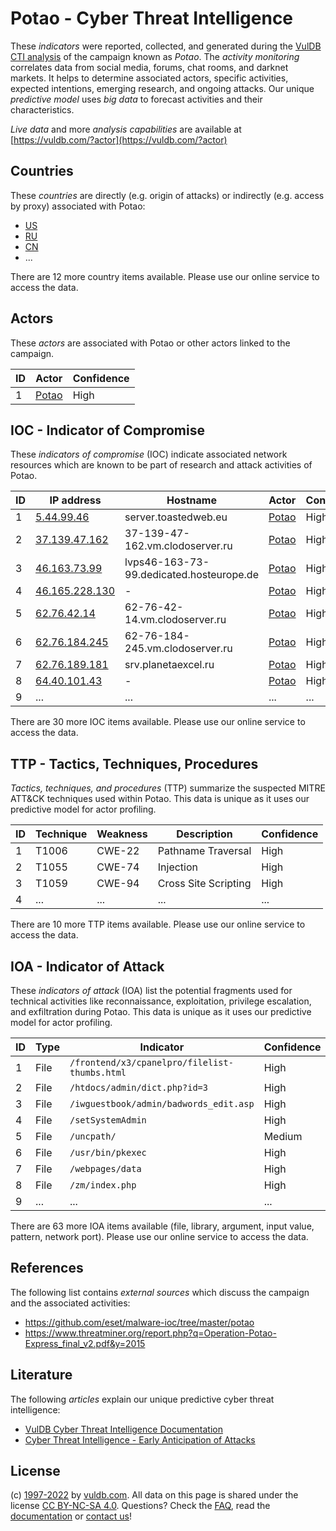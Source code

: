 # Potao - Cyber Threat Intelligence

These _indicators_ were reported, collected, and generated during the [VulDB CTI analysis](https://vuldb.com/?kb.cti) of the campaign known as _Potao_. The _activity monitoring_ correlates data from social media, forums, chat rooms, and darknet markets. It helps to determine associated actors, specific activities, expected intentions, emerging research, and ongoing attacks. Our unique _predictive model_ uses _big data_ to forecast activities and their characteristics.

_Live data_ and more _analysis capabilities_ are available at [https://vuldb.com/?actor](https://vuldb.com/?actor)

## Countries

These _countries_ are directly (e.g. origin of attacks) or indirectly (e.g. access by proxy) associated with Potao:

* [US](https://vuldb.com/?country.us)
* [RU](https://vuldb.com/?country.ru)
* [CN](https://vuldb.com/?country.cn)
* ...

There are 12 more country items available. Please use our online service to access the data.

## Actors

These _actors_ are associated with Potao or other actors linked to the campaign.

ID | Actor | Confidence
-- | ----- | ----------
1 | [Potao](https://vuldb.com/?actor.potao) | High

## IOC - Indicator of Compromise

These _indicators of compromise_ (IOC) indicate associated network resources which are known to be part of research and attack activities of Potao.

ID | IP address | Hostname | Actor | Confidence
-- | ---------- | -------- | ----- | ----------
1 | [5.44.99.46](https://vuldb.com/?ip.5.44.99.46) | server.toastedweb.eu | [Potao](https://vuldb.com/?actor.potao) | High
2 | [37.139.47.162](https://vuldb.com/?ip.37.139.47.162) | 37-139-47-162.vm.clodoserver.ru | [Potao](https://vuldb.com/?actor.potao) | High
3 | [46.163.73.99](https://vuldb.com/?ip.46.163.73.99) | lvps46-163-73-99.dedicated.hosteurope.de | [Potao](https://vuldb.com/?actor.potao) | High
4 | [46.165.228.130](https://vuldb.com/?ip.46.165.228.130) | - | [Potao](https://vuldb.com/?actor.potao) | High
5 | [62.76.42.14](https://vuldb.com/?ip.62.76.42.14) | 62-76-42-14.vm.clodoserver.ru | [Potao](https://vuldb.com/?actor.potao) | High
6 | [62.76.184.245](https://vuldb.com/?ip.62.76.184.245) | 62-76-184-245.vm.clodoserver.ru | [Potao](https://vuldb.com/?actor.potao) | High
7 | [62.76.189.181](https://vuldb.com/?ip.62.76.189.181) | srv.planetaexcel.ru | [Potao](https://vuldb.com/?actor.potao) | High
8 | [64.40.101.43](https://vuldb.com/?ip.64.40.101.43) | - | [Potao](https://vuldb.com/?actor.potao) | High
9 | ... | ... | ... | ...

There are 30 more IOC items available. Please use our online service to access the data.

## TTP - Tactics, Techniques, Procedures

_Tactics, techniques, and procedures_ (TTP) summarize the suspected MITRE ATT&CK techniques used within Potao. This data is unique as it uses our predictive model for actor profiling.

ID | Technique | Weakness | Description | Confidence
-- | --------- | -------- | ----------- | ----------
1 | T1006 | CWE-22 | Pathname Traversal | High
2 | T1055 | CWE-74 | Injection | High
3 | T1059 | CWE-94 | Cross Site Scripting | High
4 | ... | ... | ... | ...

There are 10 more TTP items available. Please use our online service to access the data.

## IOA - Indicator of Attack

These _indicators of attack_ (IOA) list the potential fragments used for technical activities like reconnaissance, exploitation, privilege escalation, and exfiltration during Potao. This data is unique as it uses our predictive model for actor profiling.

ID | Type | Indicator | Confidence
-- | ---- | --------- | ----------
1 | File | `/frontend/x3/cpanelpro/filelist-thumbs.html` | High
2 | File | `/htdocs/admin/dict.php?id=3` | High
3 | File | `/iwguestbook/admin/badwords_edit.asp` | High
4 | File | `/setSystemAdmin` | High
5 | File | `/uncpath/` | Medium
6 | File | `/usr/bin/pkexec` | High
7 | File | `/webpages/data` | High
8 | File | `/zm/index.php` | High
9 | ... | ... | ...

There are 63 more IOA items available (file, library, argument, input value, pattern, network port). Please use our online service to access the data.

## References

The following list contains _external sources_ which discuss the campaign and the associated activities:

* https://github.com/eset/malware-ioc/tree/master/potao
* https://www.threatminer.org/report.php?q=Operation-Potao-Express_final_v2.pdf&y=2015

## Literature

The following _articles_ explain our unique predictive cyber threat intelligence:

* [VulDB Cyber Threat Intelligence Documentation](https://vuldb.com/?kb.cti)
* [Cyber Threat Intelligence - Early Anticipation of Attacks](https://www.scip.ch/en/?labs.20201022)

## License

(c) [1997-2022](https://vuldb.com/?kb.changelog) by [vuldb.com](https://vuldb.com/?kb.about). All data on this page is shared under the license [CC BY-NC-SA 4.0](https://creativecommons.org/licenses/by-nc-sa/4.0/). Questions? Check the [FAQ](https://vuldb.com/?kb.faq), read the [documentation](https://vuldb.com/?kb) or [contact us](https://vuldb.com/?contact)!
